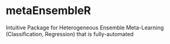 # metaEnsembleR
Intuitive Package for Heterogeneous Ensemble Meta-Learning (Classification, Regression) that is fully-automated
